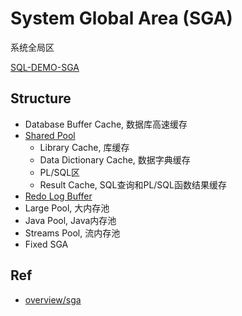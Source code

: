 # System Global Area (SGA)
系统全局区

[SQL-DEMO-SGA](../../scripts/arch/memory_sga.sql)


## Structure

- Database Buffer Cache, 数据库高速缓存
- [Shared Pool](Memory_SGA_Shared_Pool.md)
  - Library Cache, 库缓存
  - Data Dictionary Cache, 数据字典缓存
  - PL/SQL区
  - Result Cache, SQL查询和PL/SQL函数结果缓存
- [Redo Log Buffer](Memory_SGA_RedoLogBuffer.md)
- Large Pool, 大内存池
- Java Pool, Java内存池
- Streams Pool, 流内存池
- Fixed SGA


## Ref

- [overview/sga](https://docs.oracle.com/cd/E11882_01/server.112/e40540/memory.htm#CNCPT802)